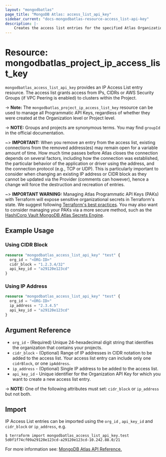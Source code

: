 ```yaml
---
layout: "mongodbatlas"
page_title: "MongoDB Atlas: access_list_api_key"
sidebar_current: "docs-mongodbatlas-resource-access_list-api-key"
description: |-
    Creates the access list entries for the specified Atlas Organization API Key. 
---
```


# Resource: mongodbatlas_project_ip_access_list_key

`mongodbatlas_access_list_api_key` provides an IP Access List entry resource. The access list grants access from IPs, CIDRs or AWS Security Groups (if VPC Peering is enabled) to clusters within the Project.
    
-> **Note:** The `mongodbatlas_project_ip_access_list_key` resource can be used to manage all Programmatic API Keys, regardless of whether they were created at the Organization level or Project level. 

-> **NOTE:** Groups and projects are synonymous terms. You may find `groupId` in the official documentation.

~> **IMPORTANT:**
When you remove an entry from the access list, existing connections from the removed address(es) may remain open for a variable amount of time. How much time passes before Atlas closes the connection depends on several factors, including how the connection was established, the particular behavior of the application or driver using the address, and the connection protocol (e.g., TCP or UDP). This is particularly important to consider when changing an existing IP address or CIDR block as they cannot be updated via the Provider (comments can however), hence a change will force the destruction and recreation of entries.  

~> **IMPORTANT WARNING:** Managing Atlas Programmatic API Keys (PAKs) with Terraform will expose sensitive organizational secrets in Terraform's state. We suggest following [Terraform's best practices](https://developer.hashicorp.com/terraform/language/state/sensitive-data). You may also want to consider managing your PAKs via a more secure method, such as the [HashiCorp Vault MongoDB Atlas Secrets Engine](https://developer.hashicorp.com/vault/docs/secrets/mongodbatlas).


## Example Usage

### Using CIDR Block
```terraform
resource "mongodbatlas_access_list_api_key" "test" {
  org_id = "<ORG-ID>"
  cidr_block = "1.2.3.4/32"
  api_key_id = "a29120e123cd"
}
```

### Using IP Address
```terraform
resource "mongodbatlas_access_list_api_key" "test" {
  org_id = "<ORG-ID>"
  ip_address = "2.3.4.5"
  api_key_id = "a29120e123cd"
}
```

## Argument Reference

* `org_id` - (Required) Unique 24-hexadecimal digit string that identifies the organization that contains your projects.
* `cidr_block` - (Optional) Range of IP addresses in CIDR notation to be added to the access list. Your access list entry can include only one `cidrBlock`, or one `ipAddress`.
* `ip_address` - (Optional) Single IP address to be added to the access list.
* `api_key_id` - Unique identifier for the Organization API Key for which you want to create a new access list entry.

-> **NOTE:** One of the following attributes must set: `cidr_block`  or `ip_address` but not both.

## Import

IP Access List entries can be imported using the `org_id` , `api_key_id` and `cidr_block` or `ip_address`, e.g.

```
$ terraform import mongodbatlas_access_list_api_key.test 5d0f1f74cf09a29120e123cd-a29120e123cd-10.242.88.0/21
```

For more information see: [MongoDB Atlas API Reference.](https://www.mongodb.com/docs/atlas/reference/api-resources-spec/#tag/Programmatic-API-Keys/operation/createApiKeyAccessList)
